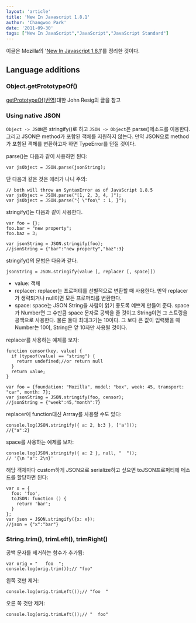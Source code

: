 ```yaml
---
layout: 'article'
title: 'New In Javascript 1.8.1'
author: 'Changwoo Park'
date: '2011-09-30'
tags: ["New In JavaScript","JavaScript","JavaScript Standard"]
---
```


이글은 Mozilla의 '[New In Javascript 1.8.1][]'를 정리한 것이다.

[New In Javascript 1.8.1]: https://developer.mozilla.org/En/JavaScript/New_in_JavaScript/1.8.1

## Language additions

### Object.getPrototypeOf()

[getPrototypeOf][]([번역][])대한 John Resig의 글을 참고

[getPrototypeOf]: http://ejohn.org/blog/objectgetprototypeof
[번역]: /articles/2011/1317693360.html

### Using native JSON

`Object -> JSON`은 stringify()로 하고 `JSON -> Object`은 parse()메소드를 이용한다. 그리고 JSON은 method가 포함된 객체를 지원하지 않는다. 만약 JSON으로 method가 포함된 객체를 변환하고자 하면 TypeError를 던질 것이다.

parse()는 다음과 같이 사용하면 된다:

    var jsObject = JSON.parse(jsonString);

단 다음과 같은 것은 에러가 나니 주의:

    // both will throw an SyntaxError as of JavaScript 1.8.5
    var jsObject = JSON.parse("[1, 2, 3, 4, ]");
    var jsObject = JSON.parse("{ \"foo\" : 1, }");

stringify()는 다음과 같이 사용한다.

    var foo = {};  
    foo.bar = "new property";  
    foo.baz = 3;  

    var jsonString = JSON.stringify(foo);
    //jsonString = {"bar":"new property","baz":3}

stringify()의 문법은 다음과 같다.

    jsonString = JSON.stringify(value [, replacer [, space]])

 * value: 객체
 * replacer: replacer는 프로퍼티를 선별적으로 변환할 때 사용한다. 만약 replacer가 생략되거나 null이면 모든 프로퍼티를 변환한다.
 * space: space는 JSON String을 사람이 읽기 좋도록 예쁘게 만들어 준다. space가 Number면 그 수만큼 space 문자로 공백을 줄 것이고 String이면 그 스트링을 공백으로 사용한다. 물론 둘다 최대크기는 10이다. 그 보다 큰 값이 입력됐을 때 Number는 10이, String은 앞 10자만 사용될 것이다.

replacer를 사용하는 예제를 보자:

    function censor(key, value) {
      if (typeof(value) == "string") {
        return undefined;//or return null
      }
      return value;
    }

    var foo = {foundation: "Mozilla", model: "box", week: 45, transport: "car", month: 7};
    var jsonString = JSON.stringify(foo, censor);
    //jsonString = {"week":45,"month":7}

replacer에 function대신 Arrray를 사용할 수도 있다:

    console.log(JSON.stringify({ a: 2, b:3 }, ['a']));
    //{"a":2}

space를 사용하는 예제를 보자:

    console.log(JSON.stringify({ a: 2 }, null, "  "));
    // '{\n "a": 2\n}'

해당 객체마다 custom하게 JSON으로 serialize하고 싶으면 toJSON프로퍼티에 메소드를 할당하면 된다:

    var x = {
      foo: 'foo',
      toJSON: function () {
        return 'bar';
      }
    };
    var json = JSON.stringify({x: x});
    //json = {"x":"bar"}

### String.trim(), trimLeft(), trimRight()

공백 문자를 제거하는 함수가 추가됨:

    var orig = "   foo  ";
    console.log(orig.trim());// "foo"

왼쪽 것만 제거:

    console.log(orig.trimLeft());// "foo  "

오른 쪽 것만 제거:

    console.log(orig.trimLeft());// "  foo"

